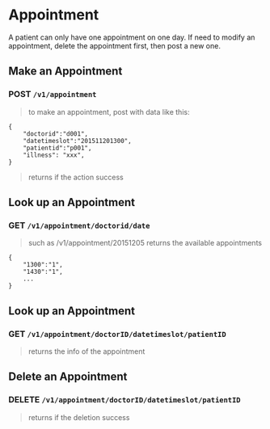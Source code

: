 # Appointment
A patient can only have one appointment on one day. If need to modify an appointment, delete the appointment first, then post a new one.

## Make an Appointment

### POST `/v1/appointment`
> to make an appointment, post with data like this:
```
{
    "doctorid":"d001",
    "datetimeslot":"201511201300",
    "patientid":"p001",
    "illness": "xxx",
}
```
> returns if the action success


## Look up an Appointment

### GET `/v1/appointment/doctorid/date`
> such as /v1/appointment/20151205
> returns the available appointments
>
```
{
    "1300":"1",
    "1430":"1",
    ...
}
```

## Look up an Appointment

### GET `/v1/appointment/doctorID/datetimeslot/patientID`
> returns the info of the appointment

## Delete an Appointment

### DELETE `/v1/appointment/doctorID/datetimeslot/patientID`
> returns if the deletion success

